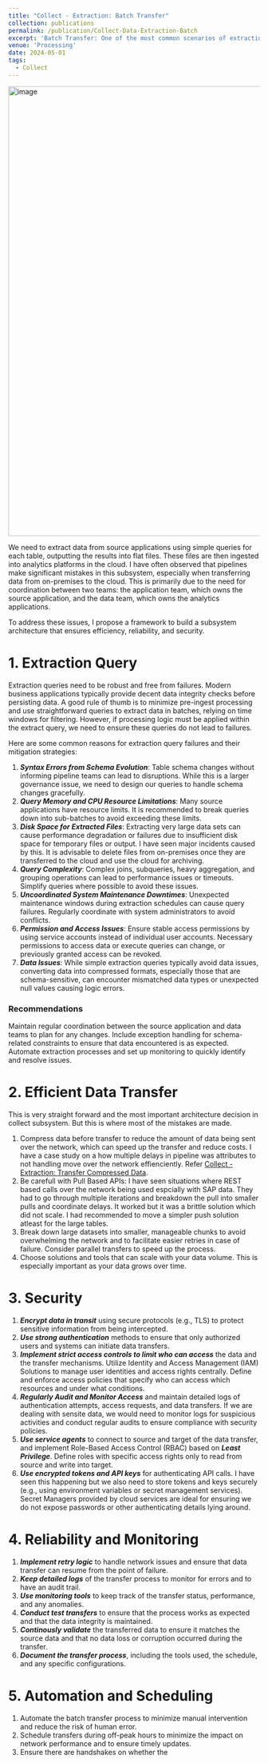 ```yaml
---
title: "Collect - Extraction: Batch Transfer"
collection: publications
permalink: /publication/Collect-Data-Extraction-Batch
excerpt: 'Batch Transfer: One of the most common scenarios of extraction. For now atleast'
venue: 'Processing'
date: 2024-05-01
tags:
  - Collect
---
```


<img width="900" alt="image" src="https://github.com/user-attachments/assets/70bed399-1ce4-4e78-928f-3ea9470b119f">

We need to extract data from source applications using simple queries for each table, outputting the results into flat files. These files are then ingested into analytics platforms in the cloud. I have often observed that pipelines make significant mistakes in this subsystem, especially when transferring data from on-premises to the cloud. This is primarily due to the need for coordination between two teams: the application team, which owns the source application, and the data team, which owns the analytics applications.

To address these issues, I propose a framework to build a subsystem architecture that ensures efficiency, reliability, and security.

# 1. Extraction Query
Extraction queries need to be robust and free from failures. Modern business applications typically provide decent data integrity checks before persisting data. A good rule of thumb is to minimize pre-ingest processing and use straightforward queries to extract data in batches, relying on time windows for filtering. However, if processing logic must be applied within the extract query, we need to ensure these queries do not lead to failures.

Here are some common reasons for extraction query failures and their mitigation strategies:

1. ***Syntax Errors from Schema Evolution***: Table schema changes without informing pipeline teams can lead to disruptions. While this is a larger governance issue, we need to design our queries to handle schema changes gracefully.
2. ***Query Memory and CPU Resource Limitations***: Many source applications have resource limits. It is recommended to break queries down into sub-batches to avoid exceeding these limits.
3. ***Disk Space for Extracted Files***: Extracting very large data sets can cause performance degradation or failures due to insufficient disk space for temporary files or output. I have seen major incidents caused by this. It is advisable to delete files from on-premises once they are transferred to the cloud and use the cloud for archiving.
4. ***Query Complexity***: Complex joins, subqueries, heavy aggregation, and grouping operations can lead to performance issues or timeouts. Simplify queries where possible to avoid these issues.
5. ***Uncoordinated System Maintenance Downtimes***: Unexpected maintenance windows during extraction schedules can cause query failures. Regularly coordinate with system administrators to avoid conflicts.
6. ***Permission and Access Issues***: Ensure stable access permissions by using service accounts instead of individual user accounts. Necessary permissions to access data or execute queries can change, or previously granted access can be revoked.
7. ***Data Issues***: While simple extraction queries typically avoid data issues, converting data into compressed formats, especially those that are schema-sensitive, can encounter mismatched data types or unexpected null values causing logic errors.

### Recommendations
Maintain regular coordination between the source application and data teams to plan for any changes. Include exception handling for schema-related constraints to ensure that data encountered is as expected. Automate extraction processes and set up monitoring to quickly identify and resolve issues.

# 2. Efficient Data Transfer
This is very straight forward and the most important architecture decision in collect subsystem. But this is where most of the mistakes are made.
1. Compress data before transfer to reduce the amount of data being sent over the network, which can speed up the transfer and reduce costs. I have a case study on a how multiple delays in pipeline was attributes to not handling move over the network effienciently. Refer [Collect - Extraction: Transfer Compressed Data](https://nuneskris.github.io/publication/Collect-Data-Extraction-Compress).
2. Be carefull with Pull Based APIs: I have seen situations where REST based calls over the network being used espcially with SAP data. They had to go through multiple iterations and breakdown the pull into smaller pulls and coordinate delays. It worked but it was a brittle solution which did not scale. I had recommended to move a simpler push solution atleast for the large tables.
3. Break down large datasets into smaller, manageable chunks to avoid overwhelming the network and to facilitate easier retries in case of failure. Consider parallel transfers to speed up the process.
4. Choose solutions and tools that can scale with your data volume. This is especially important as your data grows over time.

# 3. Security
1. ***Encrypt data in transit*** using secure protocols (e.g., TLS) to protect sensitive information from being intercepted.
2. ***Use strong authentication*** methods to ensure that only authorized users and systems can initiate data transfers.
3. ***Implement strict access controls to limit who can access*** the data and the transfer mechanisms. Utilize Identity and Access Management (IAM) Solutions to manage user identities and access rights centrally. Define and enforce access policies that specify who can access which resources and under what conditions.
4. ***Regularly Audit and Monitor Access*** and maintain detailed logs of authentication attempts, access requests, and data transfers. If we are dealing with sensite data, we would need to monitor logs for suspicious activities and conduct regular audits to ensure compliance with security policies.
5. ***Use service agents*** to connect to source and target of the data transfer, and implement Role-Based Access Control (RBAC) based on ***Least Privilege***. Define roles with specific access rights only to read from source and write into target.
6. ***Use encrypted tokens and API keys*** for authenticating API calls. I have seen this happening but we also need to store tokens and keys securely (e.g., using environment variables or secret management services). Secret Managers provided by cloud services are ideal for ensuring we do not expose passwords or other authenticating details lying around.

# 4. Reliability and Monitoring
1. ***Implement retry logic*** to handle network issues and ensure that data transfer can resume from the point of failure.
3. ***Keep detailed logs*** of the transfer process to monitor for errors and to have an audit trail.
4. ***Use monitoring tools*** to keep track of the transfer status, performance, and any anomalies.
5. ***Conduct test transfers*** to ensure that the process works as expected and that the data integrity is maintained.
6. ***Continously validate*** the transferred data to ensure it matches the source data and that no data loss or corruption occurred during the transfer.
7. ***Document the transfer process***, including the tools used, the schedule, and any specific configurations.

# 5. Automation and Scheduling
1. Automate the batch transfer process to minimize manual intervention and reduce the risk of human error.
2. Schedule transfers during off-peak hours to minimize the impact on network performance and to ensure timely updates.
3. Ensure there are handshakes on whether the 
